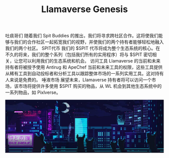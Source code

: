 ﻿---
title: "Llamaverse Genesis"
description: "Llamaverse 是 4000 Supply Genesis 系列。"
ddate: 2022-08-17T00:00:00+08:00
lastmod: 2022-08-17T00:00:00+08:00
draft: false
authors: ["boogArno"]
featuredImage: "llamaverse-genesis.png"
tags: ["Collectibles","Llamaverse Genesis"]
categories: ["nfts"]
nfts: ["Collectibles"]
blockchain: "ETH"
website: "https://dappradar.com/"
twitter: "https://twitter.com/llamaverse_"
discord: "https://discord.com/invite/llamaverse"
telegram: ""
github: ""
youtube: ""
twitch: ""
facebook: ""
instagram: ""
reddit: ""
medium: ""
steam: ""
gitbook: ""
googleplay: ""
appstore: ""
status: "Live"
weight: 
lightgallery: true
toc: true
pinned: false
recommend: false
recommend1: false
---
吐痰哥们
随着我们 Spit Buddies 的推出，我们将寻求跨社区合作。这将使我们能够与我们的合作社区一起拓宽我们的视野，并使我们的两个持有者能够轻松地融入我们的两个社区。
SPIT代币
我们的 $SPIT 代币将成为整个生态系统的核心。在不久的将来，我们的整个系列（包括我们所有的实用程序）将与 $SPIT 密切相关，让您可以利用我们的生态系统和机会。
访问工具
Llamaverse 的当前和未来持有者将被授予使用 Antirug 和 ApeChef 当前和未来工具的权限，这些工具提供从稀有工具到自动投标者和分析工具以跟踪整体市场的一系列实用工具。这对持有人来说是免费的。
唾液市场
展望未来，Llamaverse 持有者将可以访问一个市场，该市场将提供许多使用 $SPIT 购买的物品，从 WL 机会到其他生态系统中的一系列物品，如 Pixlverse。​



![1080x360](1080x360.jpg)